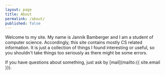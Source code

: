 ```yaml
---
layout: page
title: About
permalink: /about/
published: false
---
```


Welcome to my site.
My name is Jannik Bamberger and I am a student of computer science.
Accordingly, this site contains mostly CS related information.
It is just a collection of things  I found interesting or useful, so you shouldn't take things too seriously as there might be some errors.

If you have questions about something, just ask by [mail](mailto:{{ site.email }}).